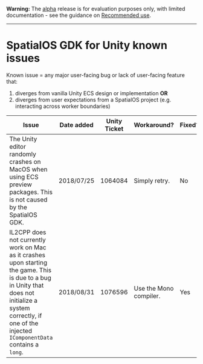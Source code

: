 **Warning:** The [alpha](https://docs.improbable.io/reference/latest/shared/release-policy#maturity-stages) release is for evaluation purposes only, with limited documentation - see the guidance on [Recommended use](../README.md#recommended-use).

----

# SpatialOS GDK for Unity known issues

Known issue = any major user-facing bug or lack of user-facing feature that:
1. diverges from vanilla Unity ECS design or implementation **OR**
1. diverges from user expectations from a SpatialOS project (e.g. interacting across worker boundaries)

| Issue | Date added | Unity Ticket | Workaround? | Fixed? |
|-------|-------------------|--------|-------------|-------|
| The Unity editor randomly crashes on MacOS when using ECS preview packages. This is not caused by the SpatialOS GDK. | 2018/07/25 | 1064084 | Simply retry. | No|
| IL2CPP does not currently work on Mac as it crashes upon starting the game. This is due to a bug in Unity that does not initialize a system correctly, if one of the injected `IComponentData` contains a `long`. | 2018/08/31 | 1076596 | Use the Mono compiler. | Yes|
